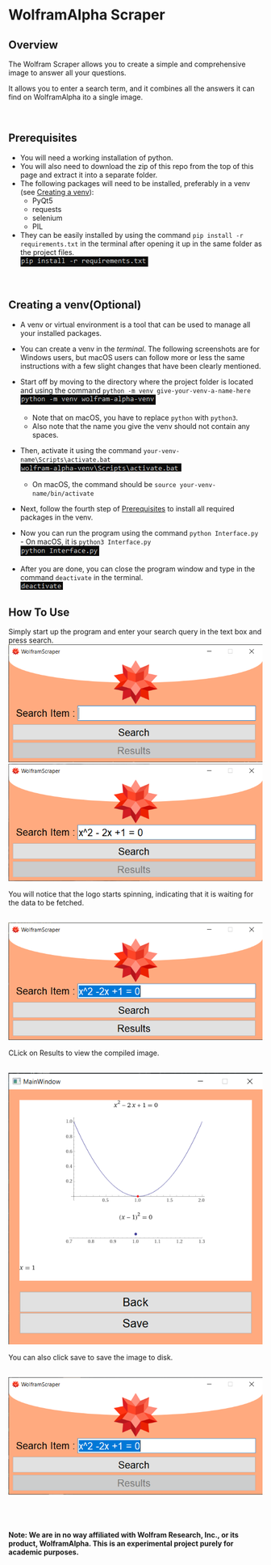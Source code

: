 # WolframAlpha Scraper

## Overview

The Wolfram Scraper allows you to create a simple and comprehensive image to answer all your questions.

It allows you to enter a search term, and it combines all the answers it can find on WolframAlpha ito a single image.

<br />

## Prerequisites

-   You will need a working installation of python.
-   You will also need to download the zip of this repo from the top of this page and extract it into a separate folder.
-   The following packages will need to be installed, preferably in a venv (see [Creating a venv](./README.md#creating-a-venvoptional)):
    -   PyQt5
    -   requests
    -   selenium
    -   PIL
-   They can be easily installed by using the command `pip install -r requirements.txt` in the terminal after opening it up in the same folder as the project files.<br /><img src="./README-assets/cmd_installation.png" />

<br />

## Creating a venv(Optional)

-   A venv or virtual environment is a tool that can be used to manage all your installed packages.
-   You can create a venv in the _terminal_. The following screenshots are for Windows users, but macOS users can follow more or less the same instructions with a few slight changes that have been clearly mentioned.
-   Start off by moving to the directory where the project folder is located and using the command `python -m venv give-your-venv-a-name-here`<br /><img src="./README-assets/cmd_create_venv.png" />

    -   Note that on macOS, you have to replace `python` with `python3`.
    -   Also note that the name you give the venv should not contain any spaces.
-   Then, activate it using the command `your-venv-name\Scripts\activate.bat`<br /><img src="./README-assets/cmd_activation.png" />

    -   On macOS, the command should be `source your-venv-name/bin/activate`
-   Next, follow the fourth step of [Prerequisites](./README.md#prerequisites) to install all required packages in the venv.
-   Now you can run the program using the command `python Interface.py` - On macOS, it is `python3 Interface.py`<br /><img src="./README-assets/cmd_run.png" />
-   After you are done, you can close the program window and type in the command `deactivate` in the terminal.<br /><img src="./README-assets/cmd_deactivate.png" />
    <br />

## How To Use

Simply start up the program and enter your search query in the text box and press search.
<img src="README-assets/pic1.png" /><br />
<img src="README-assets/pic2.png" /><br />

<p>You will notice that the logo starts spinning, indicating that it is waiting for the data to be fetched.</p><br />
<img src="README-assets/pic4.png" /><br />
<p>CLick on Results to view the compiled image.</p><br />
<img src="README-assets/pic5.png" /><br />
<p>You can also click save to save the image to disk.</p><br />
<img src="README-assets/pic6.png" />

<br /><br />

#### Note: We are in no way affiliated with Wolfram Research, Inc., or its product, WolframAlpha. This is an experimental project purely for academic purposes.
